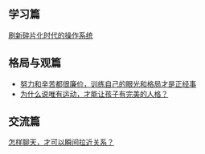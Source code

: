 
## 学习篇
[刷新碎片化时代的操作系统](https://mp.weixin.qq.com/s?__biz=MzAxNzI4MTMwMw==&mid=2651631494&idx=1&sn=0579e7679594203383b72b384e46f429&chksm=801ff7feb7687ee88ecc4bcfaa015f26445bc2139a06bbb565b1b9db3c92c6af02bf06390421&mpshare=1&scene=24&srcid=0624MX9TL4V2gWlY8ELHiqLZ#rd)

## 格局与观篇
- [努力和辛苦都很廉价，训练自己的眼光和格局才是正经事](http://mp.weixin.qq.com/s?__biz=MzA4OTQxODczNA==&mid=2650722343&idx=2&sn=980e33c6ea53ab01b79dfc349706dbb0&chksm=88114ea6bf66c7b037a07357560d2247ff4feb5c31c848d414415cf974931ae8824031a52eb4&mpshare=1&scene=2&srcid=0530ZwK9pURHukXa9p8LOw4d#rd)
- [为什么说唯有运动，才能让孩子有完美的人格？](http://mp.weixin.qq.com/s?__biz=MzA3MzQ3MjIwMw==&mid=2651786251&idx=1&sn=6da0e140c8acaa139ebeb2af0fe43519&chksm=84f52dafb382a4b9e1232574583023720b4185a3dcf94bc7c47cd382f0cb7f8c9c310b16b867&mpshare=1&scene=2&srcid=0426X4BCGAS7swD7svAS1EHC#rd)

## 交流篇
[怎样聊天，才可以瞬间拉近关系？](http://mp.weixin.qq.com/s?__biz=MjM5NDg2NjA4MQ==&mid=2650940458&idx=1&sn=c7a807ca68fdc5762a89574c4bfc6e1d&chksm=bd77b2e48a003bf216ef3419eebd8525d2b5f1d6056a137b57d4f11b836feea9944e2fc9eb6f&mpshare=1&scene=24&srcid=0625sVpD2VT3hKNPKj81P6nY#rd)
